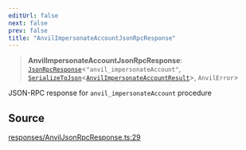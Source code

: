 ```yaml
---
editUrl: false
next: false
prev: false
title: "AnvilImpersonateAccountJsonRpcResponse"
---
```


> **AnvilImpersonateAccountJsonRpcResponse**: [`JsonRpcResponse`](/reference/tevm/jsonrpc/type-aliases/jsonrpcresponse/)\<`"anvil_impersonateAccount"`, [`SerializeToJson`](/reference/tevm/procedures-types/type-aliases/serializetojson/)\<[`AnvilImpersonateAccountResult`](/reference/tevm/actions-types/type-aliases/anvilimpersonateaccountresult/)\>, `AnvilError`\>

JSON-RPC response for `anvil_impersonateAccount` procedure

## Source

[responses/AnvilJsonRpcResponse.ts:29](https://github.com/evmts/tevm-monorepo/blob/main/packages/procedures-types/src/responses/AnvilJsonRpcResponse.ts#L29)
